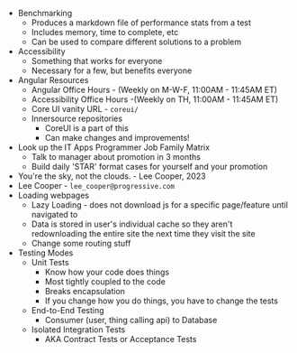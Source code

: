 - Benchmarking
	- Produces a markdown file of performance stats from a test
	- Includes memory, time to complete, etc
	- Can be used to compare different solutions to a problem
- Accessibility
	- Something that works for everyone
	- Necessary for a few, but benefits everyone
- Angular Resources
	- Angular Office Hours - (Weekly on M-W-F, 11:00AM - 11:45AM ET)
	- Accessibility Office Hours -(Weekly on TH, 11:00AM - 11:45AM ET)
	- Core UI vanity URL - `coreui/`
	- Innersource repositories 
		- CoreUI is a part of this
		- Can make changes and improvements!
- Look up the IT Apps Programmer Job Family Matrix
	- Talk to manager about promotion in 3 months
	- Build daily 'STAR' format cases for yourself and your promotion
- You're the sky, not the clouds. - Lee Cooper, 2023
- Lee Cooper - `lee_cooper@progressive.com`
- Loading webpages
	- Lazy Loading - does not download js for a specific page/feature until navigated to
	- Data is stored in user's individual cache so they aren't redownloading the entire site the next time they visit the site
	- Change some routing stuff
- Testing Modes
	- Unit Tests
		- Know how your code does things
		- Most tightly coupled to the code
		- Breaks encapsulation
		- If you change how you do things, you have to change the tests
	- End-to-End Testing
		- Consumer (user, thing calling api) to Database
	- Isolated Integration Tests
		- AKA Contract Tests or Acceptance Tests